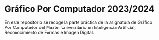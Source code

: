 # Gráfico Por Computador 2023/2024
En este repositorio se recoge la parte práctica de la asignatura de Gráfico Por Computador del Máster Universitario en Inteligencia Artificial, Reconocimiento de Formas e Imagen Digital.
